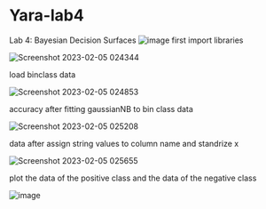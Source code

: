 # Yara-lab4
Lab 4: Bayesian Decision Surfaces
![image](https://user-images.githubusercontent.com/76847548/216795591-a1abd9ec-1674-40aa-9e7b-1edefe49c51c.png)
first import libraries

![Screenshot 2023-02-05 024344](https://user-images.githubusercontent.com/76847548/216795733-b917c22d-c618-4f82-8403-0ffdebcb3724.png)

load binclass data

![Screenshot 2023-02-05 024853](https://user-images.githubusercontent.com/76847548/216795820-7e2487a9-0abe-4b4e-a918-d1179806ff2b.png)


accuracy after fitting gaussianNB to bin class data

![Screenshot 2023-02-05 025208](https://user-images.githubusercontent.com/76847548/216795953-890b5f10-9724-4fd1-b53b-57c8e9b43bda.png)


data after assign string values to column name and standrize x


![Screenshot 2023-02-05 025655](https://user-images.githubusercontent.com/76847548/216796060-38b43980-663d-4cbb-8f16-d088cc2a601d.png)

plot the data of the positive class and the data of the negative class

![image](https://user-images.githubusercontent.com/76847548/216796120-b9d00b22-0575-400f-81a5-adc3c3cf66b9.png)


